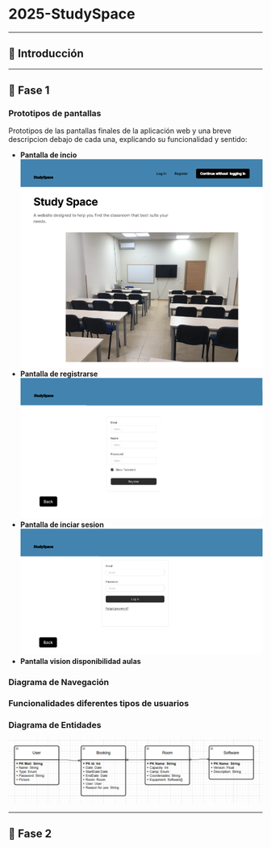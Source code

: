 # 2025-StudySpace

---

## 📜 Introducción

---

## 📌 Fase 1
### Prototipos de pantallas
Prototipos de las pantallas finales de la aplicación web y una breve descripcion debajo de cada una, explicando su funcionalidad y sentido:

* **Pantalla de incio**
  ![Foto pantalla inicio](images/screens/PrePantallaDeInicio.png)
* **Pantalla de registrarse**
  ![Foto pantalla registro](images/screens/PrePantallaRegister.png)
* **Pantalla de inciar sesion**
  ![Foto pantalla iniciar sesion](images/screens/PrePantallaLogIn.png)
* **Pantalla vision disponibilidad aulas**
  


### Diagrama de Navegación


### Funcionalidades diferentes tipos de usuarios


### Diagrama de Entidades

![Diagrama de Entidades](images/diagrams/DiagramaEntidades(Incompleto).png)



---

## 📌 Fase 2

